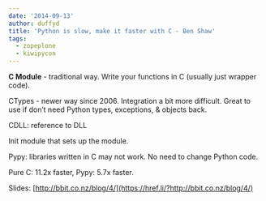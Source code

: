 ```yaml
---
date: '2014-09-13'
author: duffyd
title: 'Python is slow, make it faster with C - Ben Shaw'
tags:
  - zopeplone
  - kiwipycon
---
```


**C Module** - traditional way. Write your functions in C (usually just wrapper code).

CTypes - newer way since 2006. Integration a bit more difficult. Great to use if don’t need Python types, exceptions, & objects back.

CDLL: reference to DLL

Init module that sets up the module.

Pypy: libraries written in C may not work. No need to change Python code.

Pure C: 11.2x faster, Pypy: 5.7x faster.

Slides: [http://bbit.co.nz/blog/4/](https://href.li/?http://bbit.co.nz/blog/4/)
